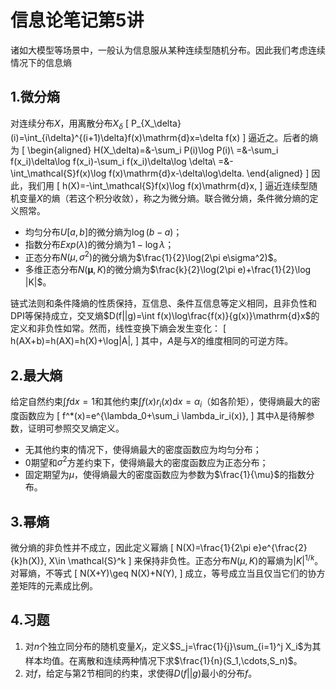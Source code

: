 # 信息论笔记第5讲
诸如大模型等场景中，一般认为信息服从某种连续型随机分布。因此我们考虑连续情况下的信息熵
## 1.微分熵

对连续分布$X$，用离散分布$X_\delta$
\[
    P_{X_\delta}(i)=\int_{i\delta}^{(i+1)\delta}f(x)\mathrm{d}x=\delta f(x)
\]
逼近之。后者的熵为
\[
    \begin{aligned}
    H(X_\delta)=&-\sum_i P(i)\log P(i)\\
    =&-\sum_i f(x_i)\delta\log f(x_i)-\sum_i f(x_i)\delta\log \delta\\
    =&-\int_\mathcal{S}f(x)\log f(x)\mathrm{d}x-\delta\log\delta.
    \end{aligned}
\]
因此，我们用
\[
    h(X)=-\int_\mathcal{S}f(x)\log f(x)\mathrm{d}x,
\]
逼近连续型随机变量$X$的熵（若这个积分收敛），称之为微分熵。联合微分熵，条件微分熵的定义照常。
- 均匀分布$U[a,b]$的微分熵为$\log(b-a)$；
- 指数分布$Exp(\lambda)$的微分熵为$1-\log\lambda$；
- 正态分布$N(\mu,\sigma^2)$的微分熵为$\frac{1}{2}\log(2\pi e\sigma^2)$。
- 多维正态分布$N(\bm{\mu},K)$的微分熵为$\frac{k}{2}\log(2\pi e)+\frac{1}{2}\log |K|$。

链式法则和条件降熵的性质保持，互信息、条件互信息等定义相同，且非负性和DPI等保持成立，交叉熵$D(f||g)=\int f(x)\log\frac{f(x)}{g(x)}\mathrm{d}x$的定义和非负性如常。然而，线性变换下熵会发生变化：
\[
    h(AX+b)=h(AX)=h(X)+\log|A|,
\]
其中，$A$是与$X$的维度相同的可逆方阵。

## 2.最大熵
给定自然约束$\int f\mathrm{d}x=1$和其他约束$\int f(x)r_i(x)\mathrm{d}x=\alpha_i$（如各阶矩），使得熵最大的密度函数应为
\[
    f^*(x)=e^{\lambda_0+\sum_i \lambda_ir_i(x)},
\]
其中$\lambda$是待解参数，证明可参照交叉熵定义。
- 无其他约束的情况下，使得熵最大的密度函数应为均匀分布；
- 0期望和$\sigma^2$方差约束下，使得熵最大的密度函数应为正态分布；
- 固定期望为$\mu$，使得熵最大的密度函数应为参数为$\frac{1}{\mu}$的指数分布。

## 3.幂熵
微分熵的非负性并不成立，因此定义幂熵
\[
    N(X)=\frac{1}{2\pi e}e^{\frac{2}{k}h(X)}, X\in \mathcal{S}^k
\]
来保持非负性。正态分布$N(\mu,K)$的幂熵为$|K|^{1/k}$。对幂熵，不等式
\[
    N(X+Y)\geq N(X)+N(Y),
\]
成立，等号成立当且仅当它们的协方差矩阵的元素成比例。

## 4.习题
1. 对$n$个独立同分布的随机变量$X_i$，定义$S_j=\frac{1}{j}\sum_{i=1}^j X_i$为其样本均值。在离散和连续两种情况下求$\frac{1}{n}(S_1,\cdots,S_n)$。
2. 对$f$，给定与第2节相同的约束，求使得$D(f||g)$最小的分布$f$。

